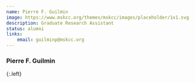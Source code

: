 ```yaml
---
name: Pierre F. Guilmin
image: https://www.mskcc.org/themes/mskcc/images/placeholder/1x1.svg
description: Graduate Research Assistant
status: alumni
links:
    email: guilminp@mskcc.org
---
```


### Pierre F. Guilmin
{:.left}

  
        